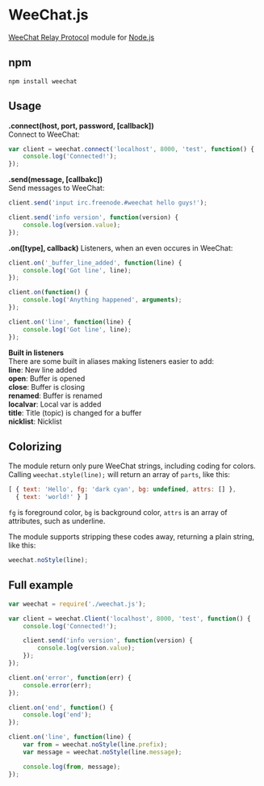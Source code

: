 WeeChat.js
===

[WeeChat Relay Protocol](http://www.weechat.org/files/doc/devel/weechat_relay_protocol.en.html) 
module for [Node.js](http://nodejs.org)

npm
---

    npm install weechat

Usage
---

__.connect(host, port, password, [callback])__  
Connect to WeeChat:

```JavaScript
var client = weechat.connect('localhost', 8000, 'test', function() {
    console.log('Connected!');
});
```

__.send(message, [callbakc])__  
Send messages to WeeChat:

```JavaScript
client.send('input irc.freenode.#weechat hello guys!');

client.send('info version', function(version) {
    console.log(version.value);
});
```

__.on([type], callback)__ 
Listeners, when an even occures in WeeChat:

```JavaScript
client.on('_buffer_line_added', function(line) {
    console.log('Got line', line);
});

client.on(function() {
    console.log('Anything happened', arguments);
});

client.on('line', function(line) {
    console.log('Got line', line);
});
```

__Built in listeners__  
There are some built in aliases making listeners easier to add:  
__line__: New line added   
__open__: Buffer is opened  
__close__: Buffer is closing  
__renamed__: Buffer is renamed   
__localvar__: Local var is added  
__title__: Title (topic) is changed for a buffer  
__nicklist__: Nicklist

Colorizing
---

The module return only pure WeeChat strings, including coding for colors.  
Calling `weechat.style(line);` will return an array of `parts`, like this:
```JavaScript
[ { text: 'Hello', fg: 'dark cyan', bg: undefined, attrs: [] },
  { text: 'world!' } ]
```

`fg` is foreground color, `bg` is background color, `attrs` is an array of attributes, such as underline.

The module supports stripping these codes away, returning a plain string, like this:
```JavaScript
weechat.noStyle(line);
```

Full example
---

```JavaScript
var weechat = require('./weechat.js');

var client = weechat.Client('localhost', 8000, 'test', function() {
    console.log('Connected!');

    client.send('info version', function(version) {
        console.log(version.value);
    });
});

client.on('error', function(err) {
    console.error(err);
});

client.on('end', function() {
    console.log('end');
});

client.on('line', function(line) {
    var from = weechat.noStyle(line.prefix);
    var message = weechat.noStyle(line.message);

    console.log(from, message);
});
```
